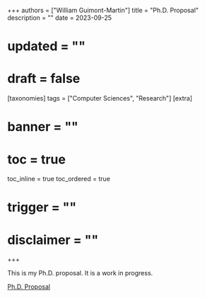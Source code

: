+++
authors = ["William Guimont-Martin"]
title = "Ph.D. Proposal"
description = ""
date = 2023-09-25
# updated = ""
# draft = false
[taxonomies]
tags = ["Computer Sciences", "Research"]
[extra]
# banner = ""
# toc = true
toc_inline = true
toc_ordered = true
# trigger = ""
# disclaimer = ""
+++

This is my Ph.D. proposal. It is a work in progress.

[Ph.D. Proposal](/assets/papers/phdProposal_williamGuimontMartin_v0.pdf)